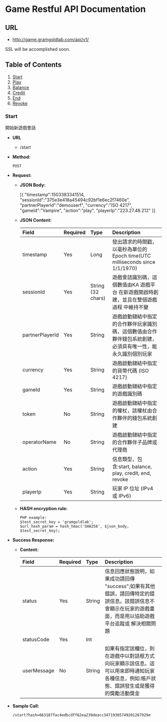# Game Restful API Documentation

## URL

  * http://game.gramgoldlab.com/api/v1/

SSL will be accomplished soon.

## Table of Contents

1. [Start](#start)
1. [Play](#play)
1. [Balance](#balance)
1. [Credit](#credit)
1. [End](#end)
1. [Revoke](#revoke)


### Start

開始新遊戲會話

* **URL**

  * /start

* **Method:**

  `POST`
  
* **Request:**

  * **JSON Body:** 
 
    [{ 
    "timestamp":1503383341514,
    "sessionId":"375e3e418a45494c92bf1e6ec2f7460e", 
    "partnerPlayerId":"demouserf",
    "currency":"ISO 4217",
    "gameId":"Vampire",
    "action":"play",
    "playerIp":"223.27.48.212"
    }]

 
  * **JSON Content:**

    | Field           | Required | Type     | Description                                                      |
    |:----------------|:---------|:---------|:-----------------------------------------------------------------|
    | timestamp       | Yes      | Long     | 發出請求的時間戳，以毫秒為單位的 Epoch time(UTC milliseconds since 1/1/1970) |
    | sessionId       | Yes      | String (32 chars)     | 遊戲會話識別碼，這個數值由KA 遊戲平台 在新遊戲開啟時創建，並且在整個遊戲過程 中維持不變 |
    | partnerPlayerId | Yes      | String   | 遊戲啟動鏈結中指定的合作夥伴玩家識別碼，這個數值由合作夥伴錢包系統創建，必須具有唯一性，能永久識別個別玩家 |
    | currency        | Yes      | String   | 遊戲啟動鏈結中指定的貨幣代碼 (ISO 4217) |
    | gameId          | Yes      | String   | 遊戲啟動鏈結中指定的遊戲識別碼 |
    | token           | No       | String   | 遊戲啟動鏈結中指定的權杖，該權杖由合作夥伴的錢包系統創建 |
    | operatorName    | No       | String   | 遊戲啟動鏈結中指定的合作夥伴子品牌或代理商 |
    | action          | Yes      | String   | 信息類型，包含:start, balance, play, credit, end, revoke |
    | playerIp        | Yes      | String   | 玩家 IP 位址 (IPv4 或 IPv6) |
  
  * **HASH encryption rule:**
     ```
     PHP example:
     $test_secret_key = 'gramgoldlab';
     $url_hash_param = hash_hmac('SHA256', $json_body, $test_secret_key);
     
     ```

* **Success Response:**

  * **Content:**

    | Field           | Required | Type     | Description                                                      |
    |:----------------|:---------|:---------|:-----------------------------------------------------------------|
    | status          | Yes      | String   | 信息回應狀態說明，如果成功請回傳 "success";如果有其他錯誤，請回傳特定的錯誤信息。該錯誤信息不會顯示在玩家的遊戲畫面，而是用以協助遊戲平台追蹤或 解決相關問題 |
    | statusCode      | Yes      | Int      |                                                                  |
    | userMessage     | No       | String   | 如果有指定該欄位，則在遊戲中以對話框方式向玩家顯示該信息。這可以用來即時通知玩家各種信息，例如:帳戶狀態、錯誤發生或是獲得的獎勵活動獎金 |

* **Sample Call:**

  ```
  /start?hash=663187fac4edbcdff62ea239deacc34719305749201267929e
  
  ```
 
